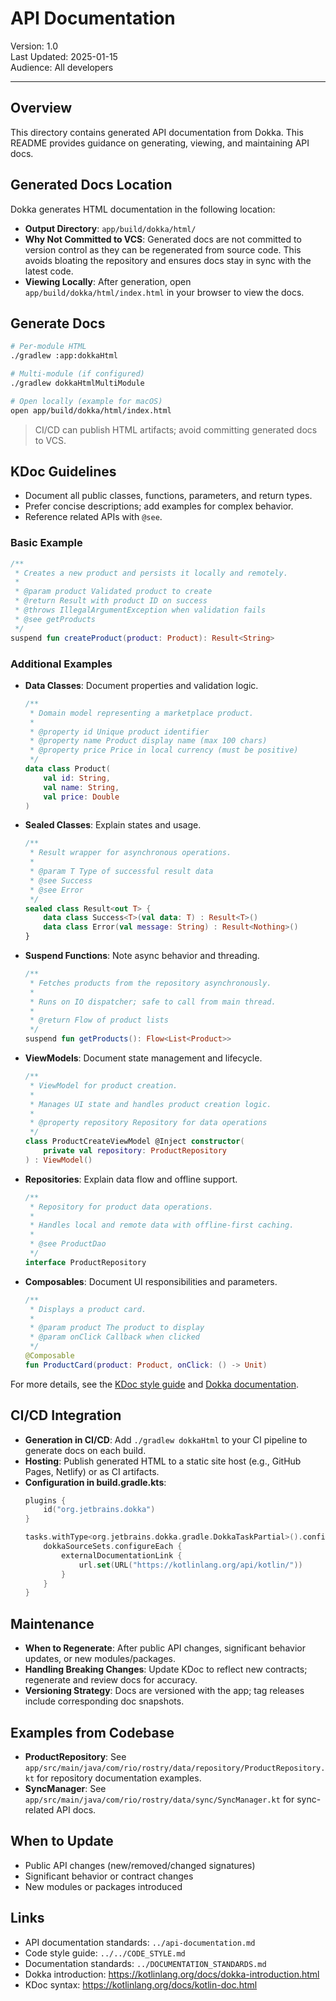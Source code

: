 # API Documentation

Version: 1.0  
Last Updated: 2025-01-15  
Audience: All developers

---

## Overview
This directory contains generated API documentation from Dokka. This README provides guidance on generating, viewing, and maintaining API docs.

## Generated Docs Location
Dokka generates HTML documentation in the following location:
- **Output Directory**: `app/build/dokka/html/`
- **Why Not Committed to VCS**: Generated docs are not committed to version control as they can be regenerated from source code. This avoids bloating the repository and ensures docs stay in sync with the latest code.
- **Viewing Locally**: After generation, open `app/build/dokka/html/index.html` in your browser to view the docs.

## Generate Docs
```bash
# Per-module HTML
./gradlew :app:dokkaHtml

# Multi-module (if configured)
./gradlew dokkaHtmlMultiModule

# Open locally (example for macOS)
open app/build/dokka/html/index.html
```

> CI/CD can publish HTML artifacts; avoid committing generated docs to VCS.

## KDoc Guidelines
- Document all public classes, functions, parameters, and return types.
- Prefer concise descriptions; add examples for complex behavior.
- Reference related APIs with `@see`.

### Basic Example
```kotlin
/**
 * Creates a new product and persists it locally and remotely.
 *
 * @param product Validated product to create
 * @return Result with product ID on success
 * @throws IllegalArgumentException when validation fails
 * @see getProducts
 */
suspend fun createProduct(product: Product): Result<String>
```

### Additional Examples
- **Data Classes**: Document properties and validation logic.
  ```kotlin
  /**
   * Domain model representing a marketplace product.
   *
   * @property id Unique product identifier
   * @property name Product display name (max 100 chars)
   * @property price Price in local currency (must be positive)
   */
  data class Product(
      val id: String,
      val name: String,
      val price: Double
  )
  ```
- **Sealed Classes**: Explain states and usage.
  ```kotlin
  /**
   * Result wrapper for asynchronous operations.
   *
   * @param T Type of successful result data
   * @see Success
   * @see Error
   */
  sealed class Result<out T> {
      data class Success<T>(val data: T) : Result<T>()
      data class Error(val message: String) : Result<Nothing>()
  }
  ```
- **Suspend Functions**: Note async behavior and threading.
  ```kotlin
  /**
   * Fetches products from the repository asynchronously.
   *
   * Runs on IO dispatcher; safe to call from main thread.
   *
   * @return Flow of product lists
   */
  suspend fun getProducts(): Flow<List<Product>>
  ```
- **ViewModels**: Document state management and lifecycle.
  ```kotlin
  /**
   * ViewModel for product creation.
   *
   * Manages UI state and handles product creation logic.
   *
   * @property repository Repository for data operations
   */
  class ProductCreateViewModel @Inject constructor(
      private val repository: ProductRepository
  ) : ViewModel()
  ```
- **Repositories**: Explain data flow and offline support.
  ```kotlin
  /**
   * Repository for product data operations.
   *
   * Handles local and remote data with offline-first caching.
   *
   * @see ProductDao
   */
  interface ProductRepository
  ```
- **Composables**: Document UI responsibilities and parameters.
  ```kotlin
  /**
   * Displays a product card.
   *
   * @param product The product to display
   * @param onClick Callback when clicked
   */
  @Composable
  fun ProductCard(product: Product, onClick: () -> Unit)
  ```

For more details, see the [KDoc style guide](https://kotlinlang.org/docs/kotlin-doc.html) and [Dokka documentation](https://kotlinlang.org/docs/dokka-introduction.html).

## CI/CD Integration
- **Generation in CI/CD**: Add `./gradlew dokkaHtml` to your CI pipeline to generate docs on each build.
- **Hosting**: Publish generated HTML to a static site host (e.g., GitHub Pages, Netlify) or as CI artifacts.
- **Configuration in build.gradle.kts**:
  ```kotlin
  plugins {
      id("org.jetbrains.dokka")
  }

  tasks.withType<org.jetbrains.dokka.gradle.DokkaTaskPartial>().configureEach {
      dokkaSourceSets.configureEach {
          externalDocumentationLink {
              url.set(URL("https://kotlinlang.org/api/kotlin/"))
          }
      }
  }
  ```

## Maintenance
- **When to Regenerate**: After public API changes, significant behavior updates, or new modules/packages.
- **Handling Breaking Changes**: Update KDoc to reflect new contracts; regenerate and review docs for accuracy.
- **Versioning Strategy**: Docs are versioned with the app; tag releases include corresponding doc snapshots.

## Examples from Codebase
- **ProductRepository**: See `app/src/main/java/com/rio/rostry/data/repository/ProductRepository.kt` for repository documentation examples.
- **SyncManager**: See `app/src/main/java/com/rio/rostry/data/sync/SyncManager.kt` for sync-related API docs.

## When to Update
- Public API changes (new/removed/changed signatures)
- Significant behavior or contract changes
- New modules or packages introduced

## Links
- API documentation standards: `../api-documentation.md`
- Code style guide: `../../CODE_STYLE.md`
- Documentation standards: `../DOCUMENTATION_STANDARDS.md`
- Dokka introduction: https://kotlinlang.org/docs/dokka-introduction.html
- KDoc syntax: https://kotlinlang.org/docs/kotlin-doc.html
